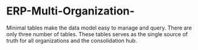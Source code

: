 # ERP-Multi-Organization-
Minimal tables make the data model easy to manage and query. There are only three number of tables. These tables serves as the single source of truth for all organizations and the consolidation hub.
